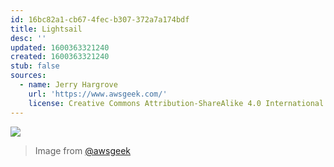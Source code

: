 ```yaml
---
id: 16bc82a1-cb67-4fec-b307-372a7a174bdf
title: Lightsail
desc: ''
updated: 1600363321240
created: 1600363321240
stub: false
sources:
  - name: Jerry Hargrove
    url: 'https://www.awsgeek.com/'
    license: Creative Commons Attribution-ShareAlike 4.0 International License
---
```

![](/assets/images/Amazon-Lightsail_en.jpg)
> Image from [@awsgeek](https://www.awsgeek.com/Amazon-Lightsail/)
